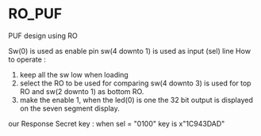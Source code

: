 # RO_PUF
PUF design using RO

Sw(0) is used as enable pin
sw(4 downto 1) is used as input (sel) line 
How to operate :
1. keep all the sw low when loading
2. select the RO to be used for comparing sw(4 downto 3) is used for top RO and sw(2 downto 1) as bottom RO.
3. make the enable 1, when the led(0) is one the 32 bit output is displayed on the seven segment display.

our Response Secret key : when sel = "0100" key is x"1C943DAD"
